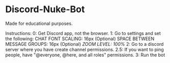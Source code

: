 # Discord-Nuke-Bot
Made for educational purposes.

Instructions:
0: Get Discord app, not the browser.
1: Go to settings and set the following:
  CHAT FONT SCALING: 16px (Optional)
  SPACE BETWEEN MESSAGE GROUPS: 16px (Optional)
  *ZOOM LEVEL: 100%*
2: Go to a discord server where you have create channel permissions.
2.5: If you want to ping people, have "@everyone, @here, and all roles" permissions.
3: Run the bot
